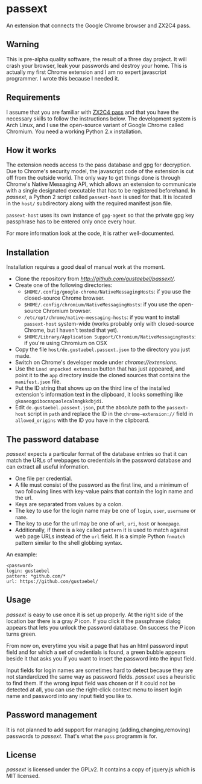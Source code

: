 passext
=======

An extension that connects the Google Chrome browser and ZX2C4 pass.

Warning
-------

This is pre-alpha quality software, the result of a three day project. It will
crash your browser, leak your passwords and destroy your home. This is actually
my first Chrome extension and I am no expert javascript programmer. I wrote
this because I needed it.

Requirements
------------

I assume that you are familiar with [ZX2C4
pass](http://www.zx2c4.com/projects/password-store/) and that you have the
necessary skills to follow the instructions below. The development system is
Arch Linux, and I use the open-source variant of Google Chrome called Chromium.
You need a working Python 2.x installation.

How it works
------------

The extension needs access to the pass database and gpg for decryption. Due to
Chrome's security model, the javascript code of the extension is cut off from
the outside world. The only way to get things done is through Chrome's Native
Messaging API, which allows an extension to communicate with a single
designated executable that has to be registered beforehand. In *passext*, a
Python 2 script called `passext-host` is used for that. It is located in the
`host/` subdirectory along with the required manifest json file.

`passext-host` uses its own instance of `gpg-agent` so that the private gpg key
passphrase has to be entered only once every hour.

For more information look at the code, it is rather well-documented.

Installation
------------

Installation requires a good deal of manual work at the moment.

- Clone the repository from *http://github.com/gustaebel/passext/*.
- Create one of the following directories:
  - `$HOME/.config/google-chrome/NativeMessagingHosts`: if you use the
    closed-source Chrome browser.
  - `$HOME/.config/chromium/NativeMessagingHosts`: if you use the open-source
    Chromium browser.
  - `/etc/opt/chrome/native-messaging-hosts`: if you want to install
    `passext-host` system-wide (works probably only with closed-source Chrome,
    but I haven't tested that yet).
  - `$HOME/Library/Application Support/Chromium/NativeMessagingHosts`: if you're
    using Chromium on OSX
- Copy the file `host/de.gustaebel.passext.json` to the directory you just made.
- Switch on Chrome's developer mode under *chrome://extensions*.
- Use the `Load unpacked extension` button that has just appeared, and point it
  to the `app` directory inside the cloned sources that contains the
  `manifest.json` file.
- Put the ID string that shows up on the third line of the installed
  extension's information text in the clipboard, it looks something like
  `gkoaeogpibocnapaolecalmngkkdbjdi`.
- Edit `de.gustaebel.passext.json`, put the absolute path to the `passext-host`
  script in `path` and replace the ID in the `chrome-extension://` field in
  `allowed_origins` with the ID you have in the clipboard.

The password database
---------------------

*passext* expects a particular format of the database entries so that it can
match the URLs of webpages to credentials in the password database and can
extract all useful information.

- One file per credential.
- A file must consist of the password as the first line, and a minimum of two
  following lines with key-value pairs that contain the login name and the url.
- Keys are separated from values by a colon.
- The key to use for the login name may be one of `login`, `user`, `username`
  or `name`.
- The key to use for the url may be one of `url`, `uri`, `host` or `homepage`.
- Additionally, if there is a key called `pattern` it is used to match against
  web page URLs instead of the `url` field. It is a simple Python `fnmatch`
  pattern similar to the shell globbing syntax.

An example:

    <password>
    login: gustaebel
    pattern: *github.com/*
    url: https://github.com/gustaebel/

Usage
-----

*passext* is easy to use once it is set up properly. At the right side of the
location bar there is a gray *P* icon. If you click it the passphrase dialog
appears that lets you unlock the password database. On success the *P* icon
turns green.

From now on, everytime you visit a page that has an html password input field
and for which a set of credentials is found, a green bubble appears beside it
that asks you if you want to insert the password into the input field.

Input fields for login names are sometimes hard to detect because they are not
standardized the same way as password fields. *passext* uses a heuristic to
find them. If the wrong input field was chosen or if it could not be detected
at all, you can use the right-click context menu to insert login name and
password into any input field you like to.

Password management
-------------------

It is not planned to add support for managing (adding,changing,removing)
passwords to *passext*. That's what the `pass` programm is for.

License
-------

*passext* is licensed under the GPLv2. It contains a copy of jquery.js which is
MIT licensed.


